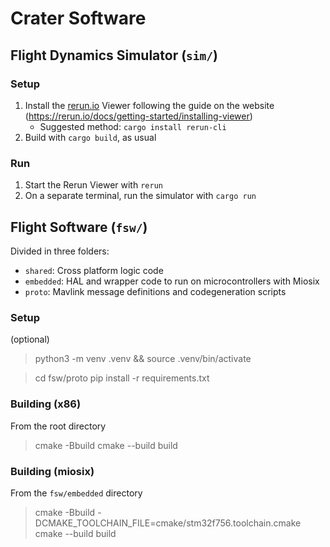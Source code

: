 # Crater Software

## Flight Dynamics Simulator (`sim/`)

### Setup
1. Install the [rerun.io](https://rerun.io/) Viewer following the guide on the website (https://rerun.io/docs/getting-started/installing-viewer)
    - Suggested method: `cargo install rerun-cli`
2. Build with `cargo build`, as usual

### Run
1. Start the Rerun Viewer with `rerun`
2. On a separate terminal, run the simulator with `cargo run`


## Flight Software (`fsw/`)
Divided in three folders:
- `shared`: Cross platform logic code
- `embedded`: HAL and wrapper code to run on microcontrollers with Miosix
- `proto`: Mavlink message definitions and codegeneration scripts

### Setup
(optional)
> python3 -m venv .venv && source .venv/bin/activate

> cd fsw/proto
> pip install -r requirements.txt

### Building (x86)
From the root directory
> cmake -Bbuild
> cmake --build build

### Building (miosix)
From the `fsw/embedded` directory
> cmake -Bbuild -DCMAKE_TOOLCHAIN_FILE=cmake/stm32f756.toolchain.cmake
> cmake --build build